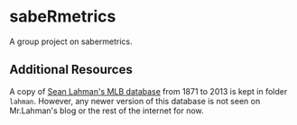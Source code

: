 sabeRmetrics
============

A group project on sabermetrics.

## Additional Resources

A copy of [Sean Lahman's MLB database](http://www.seanlahman.com/baseball-archive/statistics/) from 1871 to 2013 is kept in folder `lahman`. However, any newer version of this database is not seen on Mr.Lahman's blog or the rest of the internet for now.
